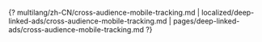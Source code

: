 {? multilang/zh-CN/cross-audience-mobile-tracking.md | localized/deep-linked-ads/cross-audience-mobile-tracking.md | pages/deep-linked-ads/cross-audience-mobile-tracking.md ?}
